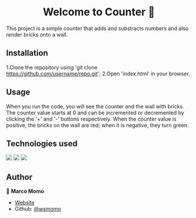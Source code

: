 <h1 align="center">Welcome to Counter 👋</h1>
<p>
</p>

This project  is a simple counter that adds and substracts numbers and also render bricks onto a wall.


## Installation

1.Clone the repository using 'git clone https://github.com/username/repo.git';
2.Open 'index.html' in your browser.

## Usage

When you run the code, you will see the counter and the wall with bricks. The counter value starts at 0 and can be incremented or decremented by clicking the '+' and '-' buttons respectively. When the counter value is positive, the bricks on the wall are red; when it is negative, they turn green.

## Technologies used

<img src="https://img.shields.io/badge/HTML5-E34F26?style=for-the-badge&logo=html5&logoColor=white">
<img src="https://img.shields.io/badge/CSS3-1572B6?style=for-the-badge&logo=css3&logoColor=white">
<img src="https://img.shields.io/badge/JavaScript-323330?style=for-the-badge&logo=javascript&logoColor=F7DF1E">

## Author

👤 **Marco Momo**

* [Website](wsmomo.github.io/Portfolio-Marco-Momo)
* Github: [@wsmomo](https://github.com/wsmomo)

